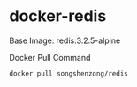 # docker-redis

Base Image: redis:3.2.5-alpine

Docker Pull Command

```bash
docker pull songshenzong/redis
```
